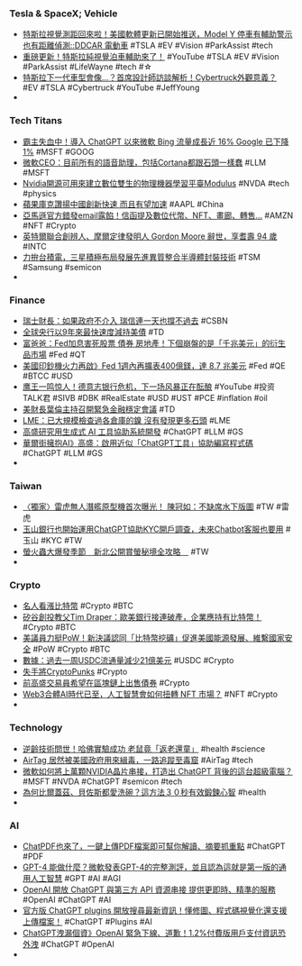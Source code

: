 ### Tesla & SpaceX; Vehicle
- [特斯拉視覺測距回來啦！美國軟體更新已開始推送，Model Y 停車有輔助警示也有距離偵測::DDCAR 電動車](https://www.ddcar.com.tw/article/34717) #TSLA #EV #Vision #ParkAssist #tech
- [重磅更新！特斯拉純視覺泊車輔助來了！](https://www.youtube.com/watch?v=f5GITESdyog) #YouTube #TSLA #EV #Vision #ParkAssist #LifeWayne #tech #☆
- [特斯拉下一代車型會像...？首席設計師訪談解析！Cybertruck外觀意義？](([特斯拉下一代車型會像...？首席設計師訪談解析！Cybertruck外觀意義？](https://www.youtube.com/watch?v=4vjgiPA6kQI))) #EV #TSLA #Cybertruck #YouTube #JeffYoung
-
### Tech Titans
- [霸主失血中！導入 ChatGPT 以來微軟 Bing 流量成長近 16% Google 已下降 1%](https://www.inside.com.tw/article/31127-bing-GPT-4-vs-google-traffic) #MSFT #GOOG
- [微軟CEO：目前所有的語音助理，包括Cortana都跟石頭一樣蠢](https://www.techbang.com/posts/104470-nadella-voice-assistants-like-cortana-are-stupid-as-a-rock) #LLM #MSFT
- [Nvidia開源可用來建立數位雙生的物理機器學習平臺Modulus](https://www.ithome.com.tw/news/156112) #NVDA #tech #physics
- [蘋果庫克讚揚中國創新快速 而且有望加速](https://m.cnyes.com/news/id/5126748) #AAPL #China
- [亞馬遜官方錯發email露餡！信函提及數位代幣、NFT、畫廊、轉售…](https://www.blocktempo.com/coindesk-amazons-nft-plans-teased-in-a-receipt-mailed/) #AMZN #NFT #Crypto
- [英特爾聯合創辨人、摩爾定律發明人 Gordon Moore 辭世，享耆壽 94 歲](https://technews.tw/2023/03/25/gordon-moore-inventor-of-moores-law-dies/) #INTC
- [力拚台積電，三星積極布局發展先進異質整合半導體封裝技術](https://technews.tw/2023/03/25/samsung-actively-deploys-advanced-semiconductor-packaging-technology/) #TSM #Samsung #semicon
-
### Finance
- [瑞士財長：如果政府不介入 瑞信連一天也撐不過去](https://m.cnyes.com/news/id/5126905) #CSBN
- [全球央行以9年來最快速度減持美債](https://news.cnyes.com/news/id/5126900) #TD
- [富爸爸：Fed加息害死股票 債券 房地產！下個崩盤的是「千兆美元」的衍生品市場](https://www.blocktempo.com/robert-kiyosaki-predicts-1-quadrillion-market-crash/) #Fed #QT
- [美國印鈔機火力再啟》Fed 1週內再擴表400億鎂，達 8.7 兆美元](https://www.blocktempo.com/fed-balance-sheet-adds-40b-this-week/) #Fed #QE #BTCC #USD
- [鹰王一鸣惊人！德意志银行危机，下一场风暴正在酝酿](https://www.youtube.com/watch?v=H2NR_Gk7BYA) #YouTube #投资TALK君 #SIVB #DBK #RealEstate #USD #UST #PCE #inflation #oil
- [美財長葉倫主持召開緊急金融穩定會議](https://m.cnyes.com/news/id/5126827) #TD
- [LME：已大規模檢查過各倉庫的鎳 沒有發現更多石頭](https://m.cnyes.com/news/id/5126795) #LME
- [高盛研究用生成式 AI 工具協助系統開發](https://technews.tw/2023/03/25/goldman-sachs-experiments-with-chatgpt-like-ai-to-help-devs-write-code/) #ChatGPT #LLM #GS
- [華爾街擁抱AI》高盛：啟用近似「ChatGPT工具」協助編寫程式碼](https://www.blocktempo.com/goldman-sachs-using-chatgpt-style-a-i-to-assist-developers-writing-code/) #ChatGPT #LLM #GS
-
### Taiwan
- [〈獨家〉雷虎無人潛艦原型機首次曝光！ 陳冠如：不缺席水下版圖](https://news.cnyes.com/news/id/5126987) #TW #雷虎
- [玉山銀行也開始運用ChatGPT協助KYC開戶調查，未來Chatbot客服也要用](https://www.ithome.com.tw/news/156118) #玉山 #KYC #TW
- [螢火蟲大爆發季節　新北公開賞螢秘境全攻略　](https://today.line.me/tw/v2/article/Qw63kgr) #TW
-
### Crypto
- [名人看漲比特幣](https://abmedia.io/dollar-is-no-longer-too-big-to-fail) #Crypto #BTC
- [矽谷創投教父Tim Draper：歐美銀行接連破產，企業應持有比特幣！](https://www.blocktempo.com/tim-draper-tells-businesses-to-hold-btc/) #Crypto #BTC
- [美議員力挺PoW！新決議認同「比特幣挖礦」促進美國能源發展、維繫國家安全](https://www.blocktempo.com/us-congress-introduces-bill-proposing-bitcoin-mining/) #PoW #Crypto #BTC
- [數據：過去一周USDC流通量減少21億美元](https://news.cnyes.com/news/id/5126957) #USDC #Crypto
- [失手將CryptoPunks](https://abmedia.io/cryptopunks-685-burnt) #Crypto
- [前高盛交易員希望在區塊鏈上出售債券](https://news.cnyes.com/news/id/5127010) #Crypto
- [Web3合體AI時代已至，人工智慧會如何扭轉 NFT 市場？](https://www.blocktempo.com/how-will-artificial-intelligence-change-the-nft-market/) #NFT #Crypto
-
### Technology
- [逆齡技術問世！哈佛實驗成功 老鼠竟「返老還童」](https://news.ebc.net.tw/news/world/352495) #health #science
- [AirTag 居然被美國政府用來緝毒，一路追蹤至毒窟](https://www.kocpc.com.tw/archives/485728) #AirTag #tech
- [微軟如何將上萬顆NVIDIA晶片串接，打造出 ChatGPT 背後的這台超級電腦？](https://www.techbang.com/posts/104633-tens-of-thousands-of-nvidia-chips-hundreds-of-millions-of) #MSFT #NVDA #ChatGPT #semicon #tech
- [為何比爾蓋茲、貝佐斯都愛洗碗？這方法３０秒有效鍛鍊心智](https://www.cheers.com.tw/article/article.action?id=5101758) #health
-
### AI
- [ChatPDF也來了，一鍵上傳PDF檔案即可幫你解讀、摘要抓重點](https://www.techbang.com/posts/104607-chatpdf-is-also-coming-one-click-to-upload-the-file-to) #ChatGPT #PDF
- [GPT-4 能做什麼？微軟發表GPT-4的完整測評，並且認為這就是第一版的通用人工智慧](https://www.techbang.com/posts/104938-microsoft-gpt-4-ai) #GPT #AI #AGI
- [OpenAI 開放 ChatGPT 與第三方 API 資源串接 提供更即時、精準的服務](https://www.cool3c.com/article/191088) #OpenAI #ChatGPT #AI
- [官方版 ChatGPT plugins 開放搜尋最新資訊！懂修圖、程式碼視覺化還支援上傳檔案！](https://www.kocpc.com.tw/archives/485595) #ChatGPT #Plugins #AI
- [ChatGPT洩漏個資》OpenAI 緊急下線、道歉！1.2%付費版用戶支付資訊恐外洩](https://www.blocktempo.com/openai-says-sorry-for-chatgpt-bug/) #ChatGPT #OpenAI
-